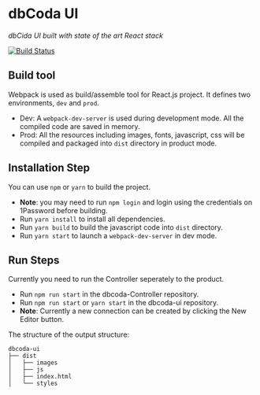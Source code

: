 # dbCoda UI
*dbCida UI built with state of the art React stack*

[![Build Status](https://drone.southbanksoftware.com/api/badges/SouthbankSoftware/dbcoda-ui/status.svg)](https://drone.southbanksoftware.com/SouthbankSoftware/dbcoda-ui)

## Build tool

Webpack is used as build/assemble tool for React.js project. It defines two environments, `dev` and `prod`.

* Dev:
    A `webpack-dev-server` is used during development mode. All the compiled code are saved in memory.
* Prod:
    All the resources including images, fonts, javascript, css will be compiled and packaged into `dist` directory in product mode.

## Installation Step

You can use `npm` or `yarn` to build the project.

* **Note**: you may need to run `npm login` and login using the credentials on 1Password before building.
* Run `yarn install` to install all dependencies.
* Run `yarn build` to build the javascript code into `dist` directory.
* Run `yarn start` to launch a `webpack-dev-server` in dev mode.

## Run Steps

Currently you need to run the Controller seperately to the product.

* Run `npm run start` in the dbcoda-Controller repository.
* Run `npm run start` or `yarn start` in the dbcoda-ui repository.
* **Note**: Currently a new connection can be created by clicking the New Editor button.

The structure of the output structure:

```text
dbcoda-ui
├── dist
│   ├── images
│   ├── js
│   ├── index.html
│   └── styles
```
